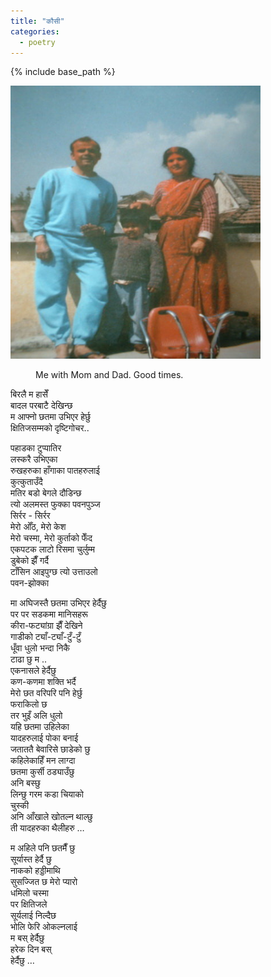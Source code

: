 ```yaml
---
title: "कौसी"
categories:
  - poetry
---
```


{% include base_path %}

<img src="/assets/images/kausi.jpg" width="400">

<figure>
  <figcaption>Me with Mom and Dad. Good times.</figcaption>
</figure>

बिरलै म हासेँ   
बादल परबाटै देखिन्छ  
म आफ्नो छतमा उभिएर हेर्छु  
क्षितिजसम्मको दृष्टिगोचर..  

पहाडका टुप्पातिर  
लस्करै उभिएका  
रुखहरुका हाँगाका पातहरुलाई  
कुत्कुताउँदै  
मतिर बडो बेगले दौडिन्छ  
त्यो अलमस्त फुक्का पवनपुञ्ज  
सिर्रर  - सिर्रर  
मेरो ओँठ, मेरो केश  
मेरो चस्मा, मेरो कुर्ताको फेँद  
एकपटक लाटो रिसमा चुर्लुम्म  
डुबेको झैँ गर्दै  
टाँसिन आइपुग्छ त्यो उत्ताउलो  
पवन-झोक्का  

मा अघिजस्तै छतमा उभिएर हेर्दैछु  
पर पर सडकमा मानिसहरू  
कीरा-फट्यांग्रा झैँ देखिने  
गाडीको ट्याँ-ट्याँ-टुँ-टुँ  
धूँवा धुलो भन्दा निकै  
टाढा छु म ..  
एकनासले हेर्दैछु  
कण-कणमा शक्ति भर्दै  
मेरो छत वरिपरि पनि हेर्छु  
फराकिलो छ  
तर भुइँ अलि धुलो  
यहि छतमा उहिलेका  
यादहरुलाई पोका बनाई  
जताततै बेवारिसे छाडेको छु  
कहिलेकाहिँ मन लाग्दा  
छतमा कुर्सी ठड्याउँछु  
अनि बस्छु  
लिन्छु गरम कडा चियाको  
चुस्की  
अनि आँखाले खोतल्न थाल्छु  
ती यादहरुका थैलीहरु …  

म अहिले पनि छतमैँ छु  
सूर्यास्त हेर्दै छु  
नाकको हड्डीमाथि  
सुसज्जित छ मेरो प्यारो  
धमिलो चस्मा  
पर क्षितिजले  
सूर्यलाई निल्दैछ  
भोलि फेरि ओकल्नलाई  
म बस् हेर्दैछु  
हरेक दिन बस्  
हेर्दैछु …  
